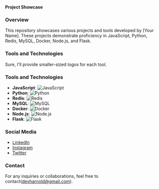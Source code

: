 **Project Showcase**

### Overview
This repository showcases various projects and tools developed by [Your Name]. These projects demonstrate proficiency in JavaScript, Python, Redis, MySQL, Docker, Node.js, and Flask.

### Tools and Technologies
Sure, I'll provide smaller-sized logos for each tool.

### Tools and Technologies
- **JavaScript**:
  ![JavaScript](https://upload.wikimedia.org/wikipedia/commons/thumb/6/6a/JavaScript-logo.png/50px-JavaScript-logo.png)
- **Python**:
  ![Python](https://upload.wikimedia.org/wikipedia/commons/thumb/c/c3/Python-logo-notext.svg/50px-Python-logo-notext.svg.png)
- **Redis**:
  ![Redis](https://upload.wikimedia.org/wikipedia/commons/thumb/6/6b/Redis_Logo.svg/50px-Redis_Logo.svg.png)
- **MySQL**:
  ![MySQL](https://upload.wikimedia.org/wikipedia/commons/thumb/e/ee/MySQL_Logo.png/50px-MySQL_Logo.png)
- **Docker**:
  ![Docker](https://upload.wikimedia.org/wikipedia/commons/thumb/4/4e/Docker_%28container_engine%29_logo.svg/50px-Docker_%28container_engine%29_logo.svg.png)
- **Node.js**:
  ![Node.js](https://upload.wikimedia.org/wikipedia/commons/thumb/d/d9/Node.js_logo.svg/50px-Node.js_logo.svg.png)
- **Flask**:
  ![Flask](https://upload.wikimedia.org/wikipedia/commons/thumb/3/3c/Flask_logo.svg/50px-Flask_logo.svg.png)


### Social Media
- [LinkedIn](https://www.linkedin.com/in/arnold-henry-56b526260/)
- [Instagram](https://www.instagram.com/vaultofarnold)
- [Twitter](https://twitter.com/vaultofarnold)

### Contact
For any inquiries or collaborations, feel free to contact(devharnold@gmail.com).

<!---
devharnold/devharnold is a ✨ special ✨ repository because its `README.md` (this file) appears on your GitHub profile.
You can click the Preview link to take a look at your changes.
--->
